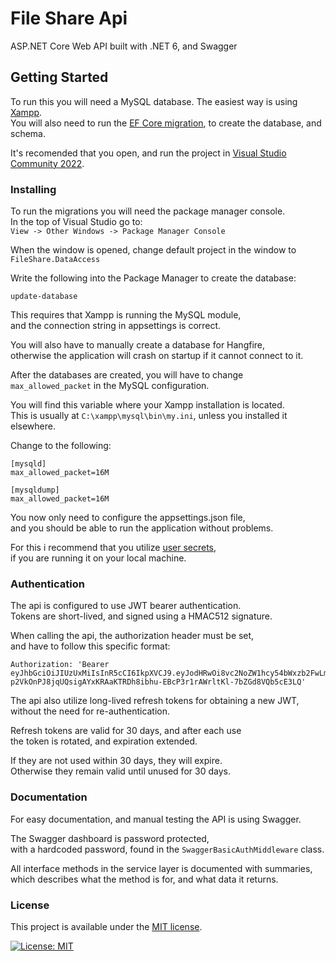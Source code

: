 # File Share Api
ASP&#46;NET Core Web API built with .NET 6, and Swagger

## Getting Started

To run this you will need a MySQL database. The easiest way is using [Xampp](https://www.apachefriends.org/).\
You will also need to run the [EF Core migration](https://docs.microsoft.com/en-us/ef/core/managing-schemas/migrations/?tabs=dotnet-core-cli), to create the database, and schema.

It's recomended that you open, and run the project in [Visual Studio Community 2022](https://visualstudio.microsoft.com/vs/).

### Installing

To run the migrations you will need the package manager console.\
In the top of Visual Studio go to:\
`View -> Other Windows -> Package Manager Console`

When the window is opened, change default project in the window  to `FileShare.DataAccess`

Write the following into the Package Manager to create the database:
```
update-database
```
This requires that Xampp is running the MySQL module,\
and the connection string in appsettings is correct.

You will also have to manually create a database for Hangfire,\
otherwise the application will crash on startup if it cannot connect to it.

After the databases are created, you will have to change\
`max_allowed_packet` in the MySQL configuration.

You will find this variable where your Xampp installation is located.\
This is usually at `C:\xampp\mysql\bin\my.ini`, unless you installed it elsewhere.

Change to the following:
```
[mysqld]
max_allowed_packet=16M

[mysqldump]
max_allowed_packet=16M
```

You now only need to configure the appsettings.json file,\
and you should be able to run the application without problems.

For this i recommend that you utilize [user secrets](https://docs.microsoft.com/en-us/aspnet/core/security/app-secrets?view=aspnetcore-6.0&tabs=windows),\
if you are running it on your local machine.

### Authentication

The api is configured to use JWT bearer authentication.\
Tokens are short-lived, and signed using a HMAC512 signature.

When calling the api, the authorization header must be set,\
and have to follow this specific format:
```
Authorization: 'Bearer eyJhbGciOiJIUzUxMiIsInR5cCI6IkpXVCJ9.eyJodHRwOi8vc2NoZW1hcy54bWxzb2FwLm9yZy93cy8yMDA1LzA1L2lkZW50aXR5L2NsYWltcy9uYW1lIjoiU3VwZXJtYW4iLCJqdGkiOiJiNmQ2MTYxZi0zNzJlLTQ2MWUtOWZiNi1iMWM0YWFkZGUwYjQiLCJodHRwOi8vc2NoZW1hcy5taWNyb3NvZnQuY29tL3dzLzIwMDgvMDYvaWRlbnRpdHkvY2xhaW1zL3JvbGUiOiJVc2VyIiwiZXhwIjoxNjYwMTU4MjM2fQ.djvSea7mS10zVF2JYq5I-p2VkOnPJ8jqUQsigAYxKRAaKTRDh8ibhu-EBcP3r1rAWrltKl-7bZGd8VQb5cE3LQ'
```

The api also utilize long-lived refresh tokens for obtaining a new JWT,\
without the need for re-authentication.

Refresh tokens are valid for 30 days, and after each use\
the token is rotated, and expiration extended.

If they are not used within 30 days, they will expire.\
Otherwise they remain valid until unused for 30 days.

### Documentation

For easy documentation, and manual testing the API is using Swagger.

The Swagger dashboard is password protected,\
with a hardcoded password, found in the `SwaggerBasicAuthMiddleware` class.

All interface methods in the service layer is documented with summaries,\
which describes what the method is for, and what data it returns.

### License
This project is available under the [MIT license](https://github.com/ToxicK1dd/FileShare/blob/master/LICENSE).

[![License: MIT](https://img.shields.io/badge/License-MIT-green.svg)](https://github.com/ToxicK1dd/FileShare/blob/master/LICENSE)